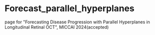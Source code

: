 # Forecast_parallel_hyperplanes
page for "Forecasting Disease Progression with Parallel Hyperplanes in Longitudinal Retinal OCT", MICCAI 2024(accepted)
